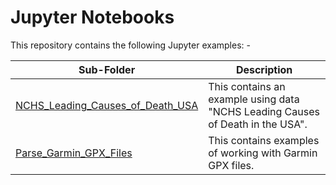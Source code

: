 
# Jupyter Notebooks

This repository contains the following Jupyter examples: -

|Sub-Folder|Description|
|---|---|
|[NCHS_Leading_Causes_of_Death_USA](NCHS_Leading_Causes_of_Death_USA/)|This contains an example using data "NCHS Leading Causes of Death in the USA".|
|[Parse_Garmin_GPX_Files](Parse_Garmin_GPX_Files/)|This contains examples of working with Garmin GPX files.|
